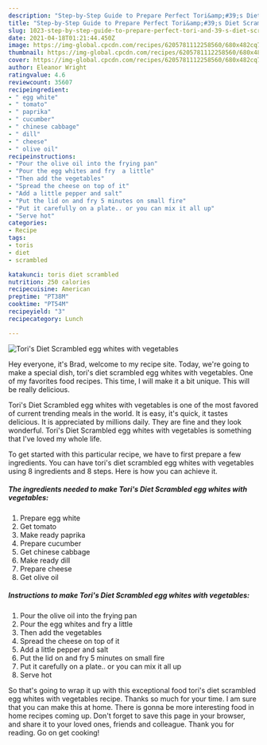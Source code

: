 ```yaml
---
description: "Step-by-Step Guide to Prepare Perfect Tori&amp;#39;s Diet Scrambled egg whites with vegetables"
title: "Step-by-Step Guide to Prepare Perfect Tori&amp;#39;s Diet Scrambled egg whites with vegetables"
slug: 1023-step-by-step-guide-to-prepare-perfect-tori-and-39-s-diet-scrambled-egg-whites-with-vegetables
date: 2021-04-18T01:21:44.450Z
image: https://img-global.cpcdn.com/recipes/6205781112258560/680x482cq70/toris-diet-scrambled-egg-whites-with-vegetables-recipe-main-photo.jpg
thumbnail: https://img-global.cpcdn.com/recipes/6205781112258560/680x482cq70/toris-diet-scrambled-egg-whites-with-vegetables-recipe-main-photo.jpg
cover: https://img-global.cpcdn.com/recipes/6205781112258560/680x482cq70/toris-diet-scrambled-egg-whites-with-vegetables-recipe-main-photo.jpg
author: Eleanor Wright
ratingvalue: 4.6
reviewcount: 35607
recipeingredient:
- " egg white"
- " tomato"
- " paprika"
- " cucumber"
- " chinese cabbage"
- " dill"
- " cheese"
- " olive oil"
recipeinstructions:
- "Pour the olive oil into the frying pan"
- "Pour the egg whites and fry  a little"
- "Then add the vegetables"
- "Spread the cheese on top of it"
- "Add a little pepper and salt"
- "Put the lid on and fry 5 minutes on small fire"
- "Put it carefully on a plate.. or you can mix it all up"
- "Serve hot"
categories:
- Recipe
tags:
- toris
- diet
- scrambled

katakunci: toris diet scrambled 
nutrition: 250 calories
recipecuisine: American
preptime: "PT38M"
cooktime: "PT54M"
recipeyield: "3"
recipecategory: Lunch

---
```



![Tori&#39;s Diet Scrambled egg whites with vegetables](https://img-global.cpcdn.com/recipes/6205781112258560/680x482cq70/toris-diet-scrambled-egg-whites-with-vegetables-recipe-main-photo.jpg)

Hey everyone, it's Brad, welcome to my recipe site. Today, we're going to make a special dish, tori&#39;s diet scrambled egg whites with vegetables. One of my favorites food recipes. This time, I will make it a bit unique. This will be really delicious.



Tori&#39;s Diet Scrambled egg whites with vegetables is one of the most favored of current trending meals in the world. It is easy, it's quick, it tastes delicious. It is appreciated by millions daily. They are fine and they look wonderful. Tori&#39;s Diet Scrambled egg whites with vegetables is something that I've loved my whole life.


To get started with this particular recipe, we have to first prepare a few ingredients. You can have tori&#39;s diet scrambled egg whites with vegetables using 8 ingredients and 8 steps. Here is how you can achieve it.

<!--inarticleads1-->

##### The ingredients needed to make Tori&#39;s Diet Scrambled egg whites with vegetables:

1. Prepare  egg white
1. Get  tomato
1. Make ready  paprika
1. Prepare  cucumber
1. Get  chinese cabbage
1. Make ready  dill
1. Prepare  cheese
1. Get  olive oil




<!--inarticleads2-->

##### Instructions to make Tori&#39;s Diet Scrambled egg whites with vegetables:

1. Pour the olive oil into the frying pan
1. Pour the egg whites and fry  a little
1. Then add the vegetables
1. Spread the cheese on top of it
1. Add a little pepper and salt
1. Put the lid on and fry 5 minutes on small fire
1. Put it carefully on a plate.. or you can mix it all up
1. Serve hot




So that's going to wrap it up with this exceptional food tori&#39;s diet scrambled egg whites with vegetables recipe. Thanks so much for your time. I am sure that you can make this at home. There is gonna be more interesting food in home recipes coming up. Don't forget to save this page in your browser, and share it to your loved ones, friends and colleague. Thank you for reading. Go on get cooking!
